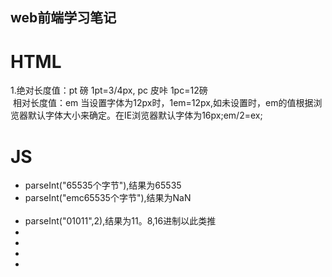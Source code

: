 ## web前端学习笔记
# HTML
1.绝对长度值：pt 磅 1pt=3/4px, pc 皮咔 1pc=12磅<br/>
  相对长度值：em 当设置字体为12px时，1em=12px,如未设置时，em的值根据浏览器默认字体大小来确定。在IE浏览器默认字体为16px;em/2=ex;<br/>
# JS
<ul>
  <li>parseInt("65535个字节"),结果为65535</li>
  <li>parseInt("emc65535个字节"),结果为NaN</li>
  <li>parseInt("01011",2),结果为11。8,16进制以此类推</li>
  <li></li>
  <li></li>
  <li></li>
  <li></li>
 </ul>

